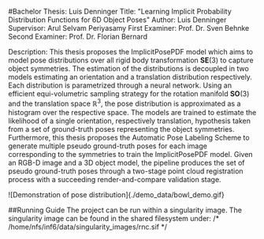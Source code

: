 #Bachelor Thesis: Luis Denninger
Title: "Learning Implicit Probability Distribution Functions for 6D Object Poses"
Author: Luis Denninger
Supervisor: Arul Selvam Periyasamy
First Examiner: Prof. Dr. Sven Behnke
Second Examiner: Prof. Dr. Florian Bernard

Description:
This thesis proposes the ImplicitPosePDF model which aims to model pose distributions over all rigid body transformation $\mathbf{SE}(3)$ to capture object symmetries.
The estimation of the distributions is decoupled in two models estimating an orientation and a translation distribution respectively.
Each distribution is parametrized through a neural network. Using an efficient equi-volumetric sampling strategy for the rotation manifold $\mathbf{SO}(3)$ and the translation space $\mathbb{R}^3$, the pose distribution is approximated as a histogram over the respective space. The models are trained to estimate the likelihood of a single orientation, respectively translation, hypothesis taken from a set of ground-truth poses representing the object symmetries.
Furthermore, this thesis proposes the Automatic Pose Labeling Scheme to generate multiple pseudo ground-truth poses for each image corresponding to the symmetries to train the ImplicitPosePDF model.
Given an RGB-D image and a 3D object model, the pipeline produces the set of pseudo ground-truth poses through a two-stage point cloud registration process with a succeeding render-and-compare validation stage.

![Demonstration of pose distribution]{./demo_data/bowl_demo.gif}

##Running Guide
The project can be run within a singularity image. The  singularity image can be found in the shared filesystem under: /* /home/nfs/inf6/data/singularity_images/rnc.sif */

